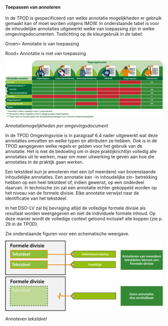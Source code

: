 #### Toepassen van annoteren

In de TPOD is gespecificeerd van welke annotatie mogelijkheden er gebruik
gemaakt kan of moet worden volgens IMOW. In onderstaande tabel is voor de
inhoudelijke annotaties uitgewerkt welke van toepassing zijn in welke
omgevingsdocumenten. 
Toelichting op de kleurgebruik in de tabel:

Groen= Annotatie is van toepassing

Rood= Annotatie is niet van toepassing

![](media/301631163216OverzichtInhoudelijkeAnnotaties.png)

*Annotatiemogelijkheden per omgevingsdocument*

In de TPOD Omgevingsvisie is in paragraaf 6.4 nader uitgewerkt wat deze
annotaties omvatten en welke typen en attributen ze hebben. Ook is in de TPOD
aangegeven welke regels er gelden voor het gebruik van de annotatie. Het is niet
de bedoeling om in deze praktijkrichtlijn volledig alle annotaties uit te
werken, maar om meer uitwerking te geven aan hoe die annotaties in de praktijk
gaan werken.

Een tekstdeel kun je annoteren met een (of meerdere) van bovenstaande
inhoudelijke annotaties. Een annotatie kan -in inhoudelijke zin- betrekking
hebben op een heel tekstdeel of, indien gewenst, op een onderdeel daarvan. In
technische zin zal een annotatie echter gekoppeld worden op het niveau van de formele divisie.
Elke annotatie verwijst naar de identificatie van het tekstdeel.

In het DSO-LV zal bij bevraging altijd de volledige formele divisie als resultaat
worden weergegeven en niet de individuele formele inhoud. Op deze manier wordt de
volledige context getoond inclusief alle koppen (zie p. 29 in de TPOD).

Zie onderstaande figuren voor een schematische weergave.

![](media/3116TPODPraktijkrichtlijnenSchemaAnnoterenVrijetekststructuur.png)

*Annoteren tekstdeel*
